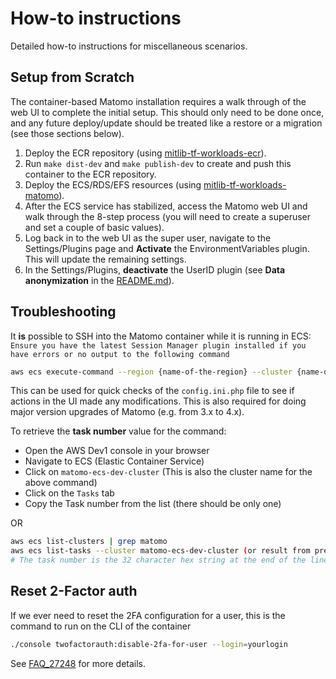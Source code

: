 # How-to instructions

Detailed how-to instructions for miscellaneous scenarios.

## Setup from Scratch

The container-based Matomo installation requires a walk through of the web UI to complete the initial setup. This should only need to be done once, and any future deploy/update should be treated like a restore or a migration (see those sections below).

1. Deploy the ECR repository (using [mitlib-tf-workloads-ecr](https://github.com/MITLibraries/mitlib-tf-workloads-ecr)).
1. Run `make dist-dev` and `make publish-dev` to create and push this container to the ECR repository.
1. Deploy the ECS/RDS/EFS resources (using [mitlib-tf-workloads-matomo](https://github.com/MITLibraries/mitlib-tf-workloads-matomo)).
1. After the ECS service has stabilized, access the Matomo web UI and walk through the 8-step process (you will need to create a superuser and set a couple of basic values).
1. Log back in to the web UI as the super user, navigate to the Settings/Plugins page and **Activate** the EnvironmentVariables plugin. This will update the remaining settings.
1. In the Settings/Plugins, **deactivate** the UserID plugin (see **Data anonymization**  in the [README.md](../README.md)).

## Troubleshooting

It **is** possible to SSH into the Matomo container while it is running in ECS:  `Ensure you have the latest Session Manager plugin installed if you have errors or no output to the following command`

```bash
aws ecs execute-command --region {name-of-the-region} --cluster {name-of-the-cluster} --task {task number} --command "/bin/bash" --interactive
```

This can be used for quick checks of the `config.ini.php` file to see if actions in the UI made any modifications. This is also required for doing major version upgrades of Matomo (e.g. from 3.x to 4.x).

To retrieve the **task number** value for the command:

* Open the AWS Dev1 console in your browser
* Navigate to ECS (Elastic Container Service)
* Click on `matomo-ecs-dev-cluster` (This is also the cluster name for the above command)
* Click on the `Tasks` tab
* Copy the Task number from the list (there should be only one)

OR

```bash
aws ecs list-clusters | grep matomo
aws ecs list-tasks --cluster matomo-ecs-dev-cluster (or result from previous command)
# The task number is the 32 character hex string at the end of the line
```

## Reset 2-Factor auth

If we ever need to reset the 2FA configuration for a user, this is the command to run on the CLI of the container

```bash
./console twofactorauth:disable-2fa-for-user --login=yourlogin
```

See [FAQ_27248](https://matomo.org/faq/how-to/faq_27248/) for more details.
